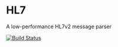 # HL7

A low-performance HL7v2 message parser

[![Build Status](https://travis-ci.org/jreut/HL7.svg?branch=master)](https://travis-ci.org/jreut/HL7)
